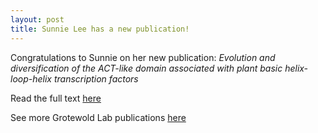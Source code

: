 ```yaml
---
layout: post
title: Sunnie Lee has a new publication!
---
```


Congratulations to Sunnie on her new publication: <i>Evolution and diversification of the ACT-like domain associated with plant basic helix-loop-helix transcription factors</i>

Read the full text [here](https://www.pnas.org/doi/10.1073/pnas.2219469120)

See more Grotewold Lab publications [here](/publications)